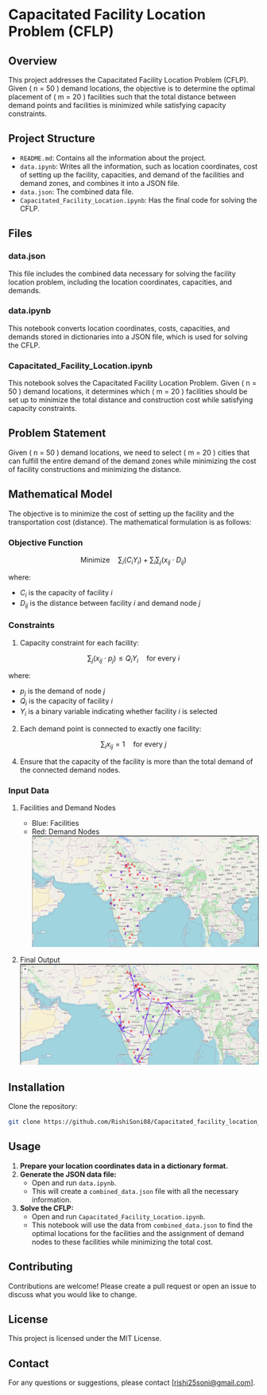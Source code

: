# Capacitated Facility Location Problem (CFLP)

## Overview

This project addresses the Capacitated Facility Location Problem (CFLP). Given \( n = 50 \) demand locations, the objective is to determine the optimal placement of \( m = 20 \) facilities such that the total distance between demand points and facilities is minimized while satisfying capacity constraints.

## Project Structure

- `README.md`: Contains all the information about the project.
- `data.ipynb`: Writes all the information, such as location coordinates, cost of setting up the facility, capacities, and demand of the facilities and demand zones, and combines it into a JSON file.
- `data.json`: The combined data file.
- `Capacitated_Facility_Location.ipynb`: Has the final code for solving the CFLP.

## Files

### data.json

This file includes the combined data necessary for solving the facility location problem, including the location coordinates, capacities, and demands.

### data.ipynb

This notebook converts location coordinates, costs, capacities, and demands stored in dictionaries into a JSON file, which is used for solving the CFLP.

### Capacitated_Facility_Location.ipynb

This notebook solves the Capacitated Facility Location Problem. Given \( n = 50 \) demand locations, it determines which \( m = 20 \) facilities should be set up to minimize the total distance and construction cost while satisfying capacity constraints.

## Problem Statement

Given \( n = 50 \) demand locations, we need to select \( m = 20 \) cities that can fulfill the entire demand of the demand zones while minimizing the cost of facility constructions and minimizing the distance.

## Mathematical Model

The objective is to minimize the cost of setting up the facility and the transportation cost (distance). The mathematical formulation is as follows:



### Objective Function

$$ \text{Minimize} \quad \sum_{i} (C_i Y_i) + \sum_{i} \sum_{j} (x_{ij} \cdot D_{ij}) $$

where:
- $C_i$ is the capacity of facility $i$
- $D_{ij}$ is the distance between facility $i$ and demand node $j$

### Constraints

1. Capacity constraint for each facility:
   
$$ \sum_{j} (x_{ij} \cdot p_j) \leq Q_i Y_i \quad \text{for every } i $$

where:
- $p_j$ is the demand of node $j$
- $Q_i$ is the capacity of facility $i$
- $Y_i$ is a binary variable indicating whether facility $i$ is selected

2. Each demand point is connected to exactly one facility:

$$ \sum_{i} x_{ij} = 1 \quad \text{for every } j $$


4. Ensure that the capacity of the facility is more than the total demand of the connected demand nodes.


### Input Data

1. Facilities and Demand Nodes
   - Blue: Facilities
   - Red: Demand Nodes
   ![Input](images/input.png)

2. Final Output
   ![Output](images/output.png)

## Installation

Clone the repository:

```sh
git clone https://github.com/RishiSoni08/Capacitated_facility_location_Problem.git
```
## Usage

1. **Prepare your location coordinates data in a dictionary format.**
2. **Generate the JSON data file:**
    - Open and run `data.ipynb`.
    - This will create a `combined_data.json` file with all the necessary information.
3. **Solve the CFLP:**
    - Open and run `Capacitated_Facility_Location.ipynb`.
    - This notebook will use the data from `combined_data.json` to find the optimal locations for the facilities and the assignment of demand nodes to these facilities while minimizing the total cost.

## Contributing

Contributions are welcome! Please create a pull request or open an issue to discuss what you would like to change.

## License

This project is licensed under the MIT License.

## Contact

For any questions or suggestions, please contact [rishi25soni@gmail.com].
